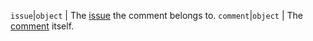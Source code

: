 `issue`|`object` | The [issue](/rest/issues) the comment belongs to.
`comment`|`object` | The [comment](/rest/issues#comments) itself.
